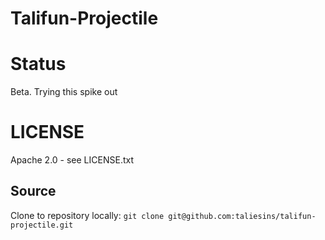 Talifun-Projectile
==================
# Status
Beta. Trying this spike out

# LICENSE
Apache 2.0 - see LICENSE.txt

## Source
Clone to repository locally: `git clone git@github.com:taliesins/talifun-projectile.git`